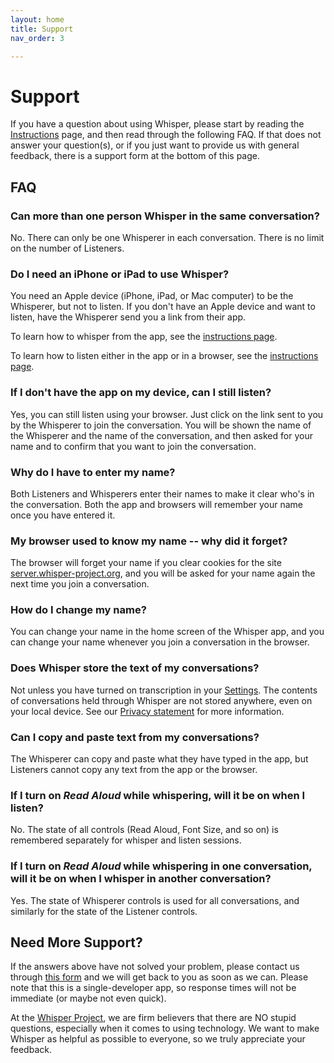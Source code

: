 ```yaml
---
layout: home
title: Support
nav_order: 3

---
```


# Support 

If you have a question about using Whisper, please start by reading the [Instructions](instructions.md) page, and then read through the following FAQ. If that does not answer your question(s), or if you just want to provide us with general feedback, there is a support form at the bottom of this page.

## FAQ

### Can more than one person Whisper in the same conversation?

No.  There can only be one Whisperer in each conversation.  There is no limit on the number of Listeners.

### Do I need an iPhone or iPad to use Whisper?

You need an Apple device (iPhone, iPad, or Mac computer) to be the Whisperer, but not to listen. If you don't have an Apple device and want to listen, have the Whisperer send you a link from their app.

To learn how to whisper from the app, see the [instructions page](instructions.md).

To learn how to listen either in the app or in a browser, see the [instructions page](instructions.md).

### If I don't have the app on my device, can I still listen?

Yes, you can still listen using your browser. Just click on the link sent to you by the Whisperer to join the conversation. You will be shown the name of the Whisperer and the name of the conversation, and then asked for your name and to confirm that you want to join the conversation.

### Why do I have to enter my name?

Both Listeners and Whisperers enter their names to make it clear who's in the conversation. Both the app and browsers will remember your name once you have entered it.

### My browser used to know my name -- why did it forget?

The browser will forget your name if you clear cookies for the site [server.whisper-project.org](https://server.whisper-project.org), and you will be asked for your name again the next time you join a conversation.

### How do I change my name?

You can change your name in the home screen of the Whisper app, and you can change your name whenever you join a conversation in the browser.

### Does Whisper store the text of my conversations?

Not unless you have turned on transcription in your [Settings](instructions.md#settings). The contents of conversations held through Whisper are not stored anywhere, even on your local device. See our [Privacy statement](index.md/#privacy) for more information.

### Can I copy and paste text from my conversations?

The Whisperer can copy and paste what they have typed in the app, but Listeners cannot copy any text from the app or the browser.

### If I turn on *Read Aloud* while whispering, will it be on when I listen?

No. The state of all controls (Read Aloud, Font Size, and so on) is remembered separately for whisper and listen sessions.

### If I turn on *Read Aloud* while whispering in one conversation, will it be on when I whisper in another conversation?

Yes. The state of Whisperer controls is used for all conversations, and similarly for the state of the Listener controls.

## Need More Support?

If the answers above have not solved your problem, please contact us through [this form](https://forms.gle/qrzSnB46tFqMBUZq9) and we will get back to you as soon as we can. Please note that this is a single-developer app, so response times will not be immediate (or maybe not even quick).

At the [Whisper Project](http://whisper-project.org), we are firm believers that there are NO stupid questions, especially when it comes to using technology. We want to make Whisper as helpful as possible to everyone, so we truly appreciate your feedback.

